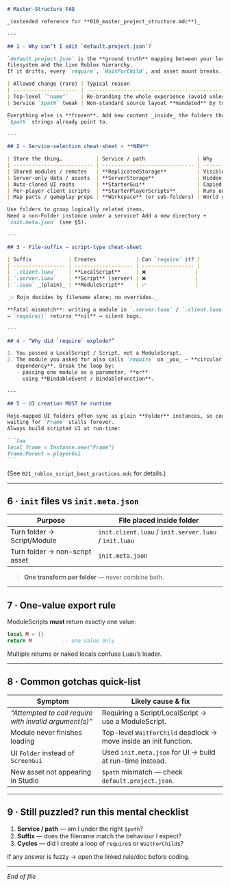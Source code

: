 ````markdown
# Master-Structure FAQ

_(extended reference for **010_master_project_structure.mdc**)_

---

## 1 · Why can’t I edit `default.project.json`?

`default.project.json` is the **ground truth** mapping between your local
filesystem and the live Roblox hierarchy.  
If it drifts, every `require`, `WaitForChild`, and asset mount breaks.

| Allowed change (rare) | Typical reason                                           |
| --------------------- | -------------------------------------------------------- |
| Top-level `"name"`    | Re-branding the whole experience (avoid unless required) |
| Service `$path` tweak | Non-standard source layout **mandated** by tooling       |

Everything else is **frozen**. Add new content _inside_ the folders those
`$path` strings already point to.

---

## 2 · Service-selection cheat-sheet ⭐ **NEW**

| Store the thing…           | Service / path                 | Why                             |
| -------------------------- | ------------------------------ | ------------------------------- |
| Shared modules / remotes   | **ReplicatedStorage**          | Visible to both server & client |
| Server-only data / assets  | **ServerStorage**              | Hidden from clients             |
| Auto-cloned UI roots       | **StarterGui**                 | Copied to `PlayerGui` on spawn  |
| Per-player client scripts  | **StarterPlayerScripts**       | Runs once each join             |
| Map parts / gameplay props | **Workspace** (or sub-folders) | World geometry & live objects   |

Use folders to group logically related items.  
Need a non-Folder instance under a service? Add a new directory +
`init.meta.json` (see §5).

---

## 3 · File-suffix ⇒ script-type cheat-sheet

| Suffix            | Creates             | Can `require` it? |
| ----------------- | ------------------- | ----------------- |
| `.client.luau`    | **LocalScript**     | ❌                |
| `.server.luau`    | **Script** (server) | ❌                |
| `.luau` _(plain)_ | **ModuleScript**    | ✅                |

_💡 Rojo decides by filename alone; no overrides._

**Fatal mismatch**: writing a module in `.server.luau` / `.client.luau`
→ `require()` returns **nil** → silent bugs.

---

## 4 · “Why did `require` explode?”

1. You passed a LocalScript / Script, not a ModuleScript.
2. The module you asked for also calls `require` on _you_ — **circular
   dependency**. Break the loop by:
   - passing one module as a parameter, **or**
   - using **BindableEvent / BindableFunction**.

---

## 5 · UI creation MUST be runtime

Rojo-mapped UI folders often sync as plain **Folder** instances, so code
waiting for `Frame` stalls forever.  
Always build scripted UI at run-time:

```lua
local frame = Instance.new("Frame")
frame.Parent = playerGui
```
````

(See `021_roblox_script_best_practices.mdc` for details.)

---

## 6 · `init` files vs `init.meta.json`

| Purpose                        | File placed **inside** folder                         |
| ------------------------------ | ----------------------------------------------------- |
| Turn folder → Script/Module    | `init.client.luau` / `init.server.luau` / `init.luau` |
| Turn folder → non-script asset | `init.meta.json`                                      |

> **One transform per folder** — never combine both.

---

## 7 · One-value export rule

ModuleScripts **must** return exactly one value:

```lua
local M = {}
return M          -- one value only
```

Multiple returns or naked locals confuse Luau’s loader.

---

## 8 · Common gotchas quick-list

| Symptom                                                | Likely cause & fix                                                |
| ------------------------------------------------------ | ----------------------------------------------------------------- |
| _“Attempted to call require with invalid argument(s)”_ | Requiring a Script/LocalScript → use a ModuleScript.              |
| Module never finishes loading                          | Top-level `WaitForChild` deadlock → move inside an init function. |
| UI `Folder` instead of `ScreenGui`                     | Used `init.meta.json` for UI → build at run-time instead.         |
| New asset not appearing in Studio                      | `$path` mismatch — check `default.project.json`.                  |

---

## 9 · Still puzzled? run this mental checklist

1. **Service / path** — am I under the right `$path`?
2. **Suffix** — does the filename match the behaviour I expect?
3. **Cycles** — did I create a loop of `require`s or `WaitForChild`s?

If any answer is fuzzy → open the linked rule/doc before coding.

---

_End of file_
